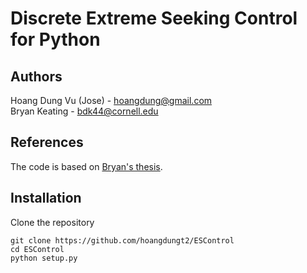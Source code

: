 # Discrete Extreme Seeking Control for Python
## Authors
Hoang Dung Vu (Jose) - hoangdung@gmail.com <br />
Bryan Keating        - bdk44@cornell.edu

## References
The code is based on [Bryan's thesis](https://www.ideals.illinois.edu/handle/2142/97233).

## Installation
Clone the repository
```
git clone https://github.com/hoangdungt2/ESControl
cd ESControl
python setup.py
```
